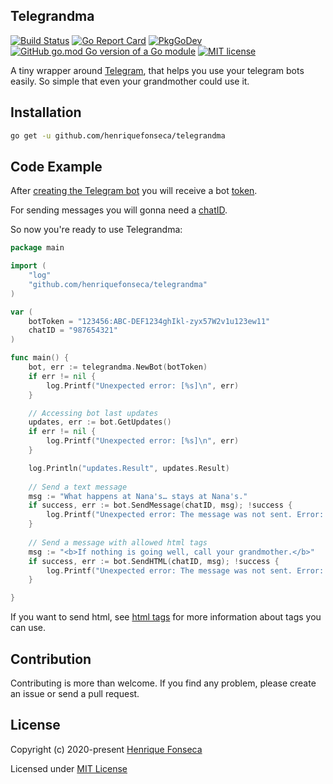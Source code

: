 ## Telegrandma

[![Build Status](https://github.com/henriquefonseca/telegrandma/workflows/Go/badge.svg)](https://github.com/henriquefonseca/telegrandma/actions)
[![Go Report Card](https://goreportcard.com/badge/github.com/henriquefonseca/telegrandma)](https://goreportcard.com/report/github.com/henriquefonseca/telegrandma)
[![PkgGoDev](https://pkg.go.dev/badge/github.com/henriquefonseca/telegrandma)](https://pkg.go.dev/github.com/henriquefonseca/telegrandma)
[![GitHub go.mod Go version of a Go module](https://img.shields.io/github/go-mod/go-version/gomods/athens.svg)](go.mod)
[![MIT license](https://img.shields.io/badge/license-MIT-brightgreen.svg)](LICENSE)

A tiny wrapper around [Telegram](https://core.telegram.org/bots/api), that helps you use your telegram bots easily. So simple that even your grandmother could use it.

## Installation

```bash
go get -u github.com/henriquefonseca/telegrandma
```

## Code Example

After [creating the Telegram bot](https://core.telegram.org/bots#3-how-do-i-create-a-bot) you will receive a bot [token](https://core.telegram.org/bots/api#authorizing-your-bot).

For sending messages you will gonna need a [chatID](https://core.telegram.org/bots/api#chat).

So now you're ready to use Telegrandma:

```go
package main

import (
    "log"
    "github.com/henriquefonseca/telegrandma"
)

var (
    botToken = "123456:ABC-DEF1234ghIkl-zyx57W2v1u123ew11"
    chatID = "987654321"
)

func main() {
    bot, err := telegrandma.NewBot(botToken)
    if err != nil {
	    log.Printf("Unexpected error: [%s]\n", err)
    }

    // Accessing bot last updates
    updates, err := bot.GetUpdates()
	if err != nil {
		log.Printf("Unexpected error: [%s]\n", err)
	}

    log.Println("updates.Result", updates.Result)
    
    // Send a text message
    msg := "What happens at Nana's… stays at Nana's."
	if success, err := bot.SendMessage(chatID, msg); !success {
		log.Printf("Unexpected error: The message was not sent. Error: [%s]", err)
    }
    
    // Send a message with allowed html tags
    msg := "<b>If nothing is going well, call your grandmother.</b>"
	if success, err := bot.SendHTML(chatID, msg); !success {
		log.Printf("Unexpected error: The message was not sent. Error: [%s]", err)
	}

}
```

If you want to send html, see [html tags](https://core.telegram.org/bots/api#html-style) for more information about tags you can use.

## Contribution
Contributing is more than welcome. If you find any problem, please create an issue or send a pull request.


## License
Copyright (c) 2020-present [Henrique Fonseca](https://github.com/henriquefonseca)

Licensed under [MIT License](LICENSE)